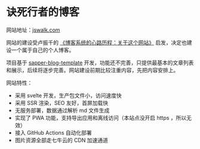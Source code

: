 # 诀死行者的博客

网站地址：[jswalk.com](http://jswalk.com)

网站的建设受卢振千的 [《博客系统的心路历程：关于这个网站》](https://lblog.luzhenqian.top/blog/blog-evolution/) 启发，决定也建设一个属于自己的个人博客。

项目基于 <a href="https://github.com/Charca/sapper-blog-template" target="_blank">sapper-blog-template</a> 开发，功能还不完善，只提供最基本的文章列表和展示，后续将逐步完善。网站建设前期比较注重内容，先把内容安排上。

网站特性：

- 采用 svelte 开发，生产包文件小，访问速度快
- 采用 SSR 渲染，SEO 友好，首屏加载快
- 无服务部署，数据通过解析 md 文件生成
- 实现了 PWA 功能，支持导出应用和离线访问（本站点没开启 https ，所以无效）
- 接入 GitHub Actions 自动化部署
- 图片资源全部走七牛云的 CDN 加速通道

